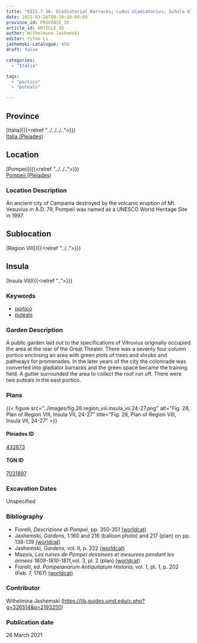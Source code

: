 ```yaml
---
title: "VIII.7.16. Gladiatorial Barracks; Ludus Gladiatorius; Schola Gladiatoria"
date: 2021-03-26T00:10:10-04:00
province_id: PROVINCE_ID
article_id: ARTICLE_ID
author: Wilhelmina Jashemski
editor: Yifan Li
jashemski-catalogue: 456
draft: false

categories:
  - "Italia"

tags:
  - "portico"
  - "puteals"

---
```


## Province
[Italia]({{<relref "../../../..">}}) \
[Italia (Pleiades)](https://pleiades.stoa.org/places/1052)

## Location
[Pompeii]({{<relref "../../..">}}) \
[Pompeii (Pleiades)](https://pleiades.stoa.org/places/433032)

### Location Description
An ancient city of Campania destroyed by the volcanic eruption of Mt. Vesuvius in A.D. 79, Pompeii was named as a UNESCO World Heritage Site in 1997.

## Sublocation
[Region VIII]({{<relref "../..">}})

## Insula
[Insula VII]({{<relref "..">}})

### Keywords
- [portico](http://vocab.getty.edu/page/aat/300004145)
- [puteals](http://vocab.getty.edu/page/aat/300443458)


### Garden Description
A public garden laid out to the specifications of Vitruvius originally occupied the area at the rear of the Great Theater. There was a seventy four column portico enclosing an area with green plots of trees and shrubs and pathways for promenades. In the later years of the city the colonnade was converted into gladiator barracks and the green space became the training field. A gutter surrounded the area to collect the roof run off. There were two puteals in the east portico.

### Plans
{{< figure src="../images/fig.28.region_viii.insula_vii.24-27.png" alt="Fig. 28, Plan of Region VIII, Insula VII, 24-27" title="Fig. 28, Plan of Region VIII, Insula VII, 24-27" >}}


#### Pleiades ID
[432873](https://pleiades.stoa.org/places/538911200)

#### TGN ID
[7031897](http://vocab.getty.edu/page/tgn/2053030)

###  Excavation Dates
Unspecified

### Bibliography
* Fiorelli, *Descrizione di Pompei*, pp. 350-351 [(worldcat)](http://www.worldcat.org/oclc/1198324804)
* Jashemski, *Gardens*, 1:160 and 216 (balloon photo) and 217 (plan) on pp. 138-139 [(worldcat)](http://www.worldcat.org/oclc/1047945215)
* Jashemski, *Gardens*, vol. II, p. 222 [(worldcat)](http://www.worldcat.org/oclc/1113367431)
* Mazois, *Les ruines de Pompei dessinees et mesurees pendant les annees 1809-1810-1811*,vol. 3, pl. 2 (plan) [(worldcat)](http://www.worldcat.org/oclc/457565631)
* Fiorelli, ed. *Pompeianarum Antiquitatum Historia*, vol. 1, pt. 1, p. 202 (Feb. 7, 1767) [(worldcat)](http://www.worldcat.org/oclc/952709056)


### Contributor
Wilhelmina Jashemski (https://lib.guides.umd.edu/c.php?g=326514&p=2193250)

### Publication date
26 March 2021
